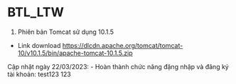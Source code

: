 # BTL_LTW
1. Phiên bản Tomcat sử dụng 10.1.5
- Link download https://dlcdn.apache.org/tomcat/tomcat-10/v10.1.5/bin/apache-tomcat-10.1.5.zip

Cập nhật ngày 22/03/2023:
    - Hoàn thành chức năng đặng nhập và đăng ký tài khoản: test123
    123